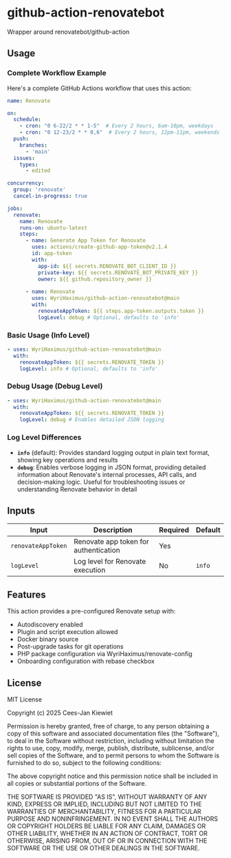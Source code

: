 # github-action-renovatebot

Wrapper around renovatebot/github-action

<!-- BEGIN_GENERATED_CONTENT -->
<!-- This content is automatically generated. Do not edit manually. -->
## Usage

### Complete Workflow Example

Here's a complete GitHub Actions workflow that uses this action:

```yaml
name: Renovate

on:
  schedule:
    - cron: "0 6-22/2 * * 1-5"  # Every 2 hours, 6am-10pm, weekdays
    - cron: "0 12-23/2 * * 0,6"  # Every 2 hours, 12pm-11pm, weekends
  push:
    branches:
      - 'main'
  issues:
    types:
      - edited

concurrency:
  group: 'renovate'
  cancel-in-progress: true

jobs:
  renovate:
    name: Renovate
    runs-on: ubuntu-latest
    steps:
      - name: Generate App Token for Renovate
        uses: actions/create-github-app-token@v2.1.4
        id: app-token
        with:
          app-id: ${{ secrets.RENOVATE_BOT_CLIENT_ID }}
          private-key: ${{ secrets.RENOVATE_BOT_PRIVATE_KEY }}
          owner: ${{ github.repository_owner }}
      
      - name: Renovate
        uses: WyriHaximus/github-action-renovatebot@main
        with:
          renovateAppToken: ${{ steps.app-token.outputs.token }}
          logLevel: debug # Optional, defaults to 'info'
```

### Basic Usage (Info Level)

```yaml
- uses: WyriHaximus/github-action-renovatebot@main
  with:
    renovateAppToken: ${{ secrets.RENOVATE_TOKEN }}
    logLevel: info # Optional, defaults to 'info'
```

### Debug Usage (Debug Level)

```yaml
- uses: WyriHaximus/github-action-renovatebot@main
  with:
    renovateAppToken: ${{ secrets.RENOVATE_TOKEN }}
    logLevel: debug # Enables detailed JSON logging
```

### Log Level Differences

- **`info`** (default): Provides standard logging output in plain text format, showing key operations and results
- **`debug`**: Enables verbose logging in JSON format, providing detailed information about Renovate's internal processes, API calls, and decision-making logic. Useful for troubleshooting issues or understanding Renovate behavior in detail

## Inputs

| Input | Description | Required | Default |
|-------|-------------|----------|---------|
| `renovateAppToken` | Renovate app token for authentication | Yes | |
| `logLevel` | Log level for Renovate execution | No | `info` |

## Features

This action provides a pre-configured Renovate setup with:

- Autodiscovery enabled
- Plugin and script execution allowed
- Docker binary source
- Post-upgrade tasks for git operations
- PHP package configuration via WyriHaximus/renovate-config
- Onboarding configuration with rebase checkbox
<!-- END_GENERATED_CONTENT -->

## License

MIT License

Copyright (c) 2025 Cees-Jan Kiewiet

Permission is hereby granted, free of charge, to any person obtaining a copy
of this software and associated documentation files (the "Software"), to deal
in the Software without restriction, including without limitation the rights
to use, copy, modify, merge, publish, distribute, sublicense, and/or sell
copies of the Software, and to permit persons to whom the Software is
furnished to do so, subject to the following conditions:

The above copyright notice and this permission notice shall be included in all
copies or substantial portions of the Software.

THE SOFTWARE IS PROVIDED "AS IS", WITHOUT WARRANTY OF ANY KIND, EXPRESS OR
IMPLIED, INCLUDING BUT NOT LIMITED TO THE WARRANTIES OF MERCHANTABILITY,
FITNESS FOR A PARTICULAR PURPOSE AND NONINFRINGEMENT. IN NO EVENT SHALL THE
AUTHORS OR COPYRIGHT HOLDERS BE LIABLE FOR ANY CLAIM, DAMAGES OR OTHER
LIABILITY, WHETHER IN AN ACTION OF CONTRACT, TORT OR OTHERWISE, ARISING FROM,
OUT OF OR IN CONNECTION WITH THE SOFTWARE OR THE USE OR OTHER DEALINGS IN THE
SOFTWARE.
